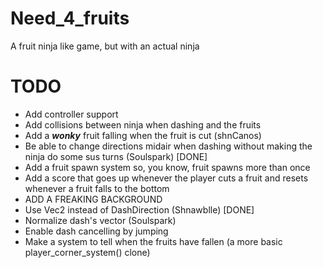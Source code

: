 # Need_4_fruits
A fruit ninja like game, but with an actual ninja

# TODO
- Add controller support
- Add collisions between ninja when dashing and the fruits
- Add a _**wonky**_ fruit falling when the fruit is cut (shnCanos)
- Be able to change directions midair when dashing without making the ninja do some sus turns (Soulspark) [DONE]
- Add a fruit spawn system so, you know, fruit spawns more than once
- Add a score that goes up whenever the player cuts a fruit and resets whenever a fruit falls to the bottom
- ADD A FREAKING BACKGROUND
- Use Vec2 instead of DashDirection (Shnawblle)  [DONE]
- Normalize dash's vector (Soulspark)
- Enable dash cancelling by jumping
- Make a system to tell when the fruits have fallen (a more basic player_corner_system() clone)
